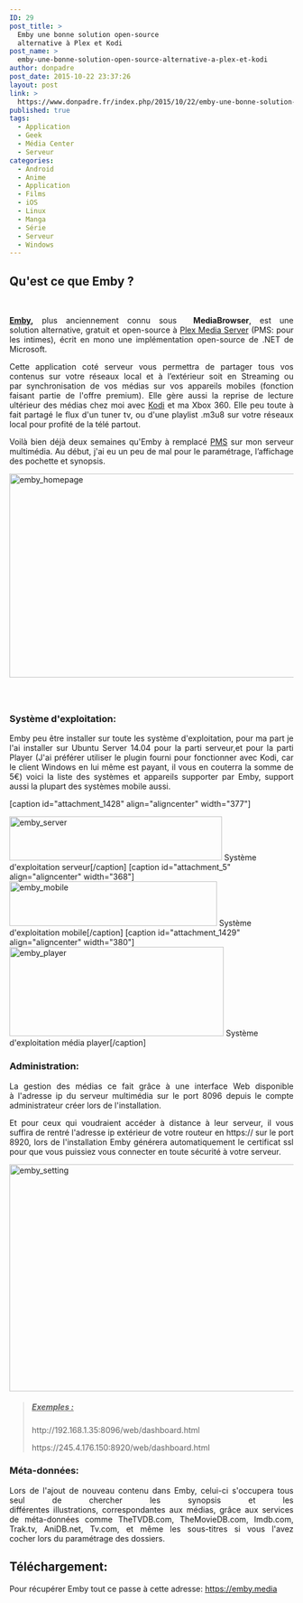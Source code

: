 ```yaml
---
ID: 29
post_title: >
  Emby une bonne solution open-source
  alternative à Plex et Kodi
post_name: >
  emby-une-bonne-solution-open-source-alternative-a-plex-et-kodi
author: donpadre
post_date: 2015-10-22 23:37:26
layout: post
link: >
  https://www.donpadre.fr/index.php/2015/10/22/emby-une-bonne-solution-open-source-alternative-a-plex-et-kodi/
published: true
tags:
  - Application
  - Geek
  - Média Center
  - Serveur
categories:
  - Android
  - Anime
  - Application
  - Films
  - iOS
  - Linux
  - Manga
  - Série
  - Serveur
  - Windows
---
```

<h2 style="text-align: left;">
  Qu'est ce que Emby ?
</h2>   

<p style="text-align: justify;">
  <strong><a href="http://mby.media/">Emby</a>,</strong> plus anciennement connu sous <strong> MediaBrowser</strong>, est une solution alternative, gratuit et open-source à <a href="http://plex.tv">Plex Media Server</a> (PMS: pour les intimes), écrit en mono une implémentation open-source de .NET de Microsoft.<!--more-->
</p>

<p style="text-align: justify;">
  Cette application coté serveur vous permettra de partager tous vos contenus sur votre réseaux local et à l’extérieur soit en Streaming ou par synchronisation de vos médias sur vos appareils mobiles (fonction faisant partie de l'offre premium). Elle gère aussi la reprise de lecture ultérieur des médias chez moi avec <a href="http://kodi.tv">Kodi</a> et ma Xbox 360. Elle peu toute à fait partagé le flux d'un tuner tv, ou d'une playlist .m3u8 sur votre réseaux local pour profité de la télé partout.
</p>

<p style="text-align: justify;">
  Voilà bien déjà deux semaines qu'Emby à remplacé <a href="http://plex.tv">PMS</a> sur mon serveur multimédia. Au début, j'ai eu un peu de mal pour le paramétrage, l’affichage des pochette et synopsis.
</p>

<img class="aligncenter wp-image-1434 " src="http://www.donpadre.fr/wp-content/uploads/2015/10/emby_homepage.png" alt="emby_homepage" width="720" height="361" /> <h3 style="text-align: justify;">
</h3>   

<h3 style="text-align: justify;">
  Système d'exploitation:
</h3>

<p style="text-align: justify;">
  Emby peu être installer sur toute les système d'exploitation, pour ma part je l'ai installer sur Ubuntu Server 14.04 pour la parti serveur,et pour la parti Player (J'ai préférer utiliser le plugin fourni pour fonctionner avec Kodi, car le client Windows en lui même est payant, il vous en couterra la somme de 5€) voici la liste des systèmes et appareils supporter par Emby, support aussi la plupart des systèmes mobile aussi.
</p> [caption id="attachment_1428" align="aligncenter" width="377"]

<img class="wp-image-1428" title="Système d'exploitation serveur" src="http://www.donpadre.fr/wp-content/uploads/2015/10/emby_server.png" alt="emby_server" width="377" height="78" /> Système d'exploitation serveur[/caption] [caption id="attachment_5" align="aligncenter" width="368"]<img class="wp-image-5" title="Système d'exploitation mobile" src="http://www.donpadre.fr/wp-content/uploads/2015/10/emby_mobile.png" alt="emby_mobile" width="368" height="79" /> Système d'exploitation mobile[/caption] [caption id="attachment_1429" align="aligncenter" width="380"]<img class="wp-image-1429" title="Système d'exploitation média player" src="http://www.donpadre.fr/wp-content/uploads/2015/10/emby_player.png" alt="emby_player" width="380" height="158" /> Système d'exploitation média player[/caption]   <h3 style="text-align: justify;">
</h3>

<h3 style="text-align: justify;">
  Administration:
</h3>

<p style="text-align: justify;">
  La gestion des médias ce fait grâce à une interface Web disponible à l'adresse ip du serveur multimédia sur le port 8096 depuis le compte administrateur créer lors de l'installation.
</p>

<p style="text-align: justify;">
  Et pour ceux qui voudraient accéder à distance à leur serveur, il vous suffira de rentré l'adresse ip extérieur de votre routeur en https:// sur le port 8920, lors de l'installation Emby générera automatiquement le certificat ssl pour que vous puissiez vous connecter en toute sécurité à votre serveur.
</p>

<p style="text-align: justify;">
  <a href="http://www.donpadre.fr/wp-content/uploads/2015/10/emby_setting.png"><img class="wp-image-7 aligncenter" src="http://www.donpadre.fr/wp-content/uploads/2015/10/emby_setting.png" alt="emby_setting" width="746" height="402" /></a>
</p>

> <h5 style="text-align: left;">
>   <em><span style="text-decoration: underline;">Exemples :</span></em>
> </h5>
> 
> <p style="text-align: left;">
>   http://192.168.1.35:8096/web/dashboard.html
> </p>
> 
> <p style="text-align: left;">
>   https://245.4.176.150:8920/web/dashboard.html
> </p>
> 
> <p style="text-align: left;">
>
> </p>

<h3 style="text-align: justify;">
  Méta-données:
</h3>

<p style="text-align: justify;">
  Lors de l'ajout de nouveau contenu dans Emby, celui-ci s'occupera tous seul de chercher les synopsis et les différentes illustrations, correspondantes aux médias, grâce aux services de méta-données comme TheTVDB.com, TheMovieDB.com, Imdb.com, Trak.tv, AniDB.net, Tv.com, et même les sous-titres si vous l'avez cocher lors du paramétrage des dossiers.
</p>

<h2 style="text-align: justify;">
  Téléchargement:
</h2>

<p style="text-align: justify;">
  Pour récupérer Emby tout ce passe à cette adresse: <a href="https://emby.media" target="_blank">https://emby.media</a>
</p>